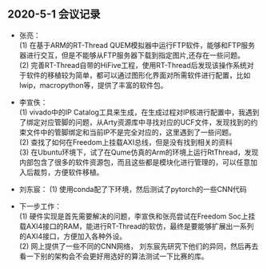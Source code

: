 ## 2020-5-1  会议记录  
- 张亮：  
  (1) 在基于ARM的RT-Thread QUEM模拟器中运行FTP软件，能够和FTP服务器进行交互，但是不能够从FTP服务器下载到指定图片,还存在一些问题。  
  (2) 完善RT-Thread自带的HiFive工程，使用RT-Thread后发现该操作系统对于软件的移植较为简单，都可以通过图形化界面对所需软件进行配置，比如lwip，macropython等，提供了丰富的软件包。
  
- 李宣佚：  
  (1) vivado中的IP Catalog工具来生成，在生成过程对IP核进行配置中，我遇到了绑定对应管脚的问题，从Arty资源库中寻找对应的UCF文件，发现找到的约束文件中的管脚绑定和当前IP不是完全对应的，这里遇到了一些问题。  
  (2) 查找了如何在Freedom上挂载AXI总线，但是没有找到相关的资料  
  (3) 在Ubuntu环境下，试了在Qume仿真的Arm的环境上运行RtThread，发现内部包含了很多的软件资源包，而且这些都是模块化进行管理的，可以任意加入后裁剪，方便软件移植。

- 刘东宸：
  (1) 使用conda配了下环境，然后测试了pytorch的一些CNN代码  
- 下一步工作：  
  (1) 硬件实现是首先需要解决的问题，李宣佚和张亮尝试在Freedom Soc上挂载AXI4接口的RAM，能进行RT-Thread的软仿，最终是要能够扩展出一系列的AXI4接口，方便加入各种外设。  
  (2) 网上提供了一些不同的CNN网络， 刘东宸先研究下他们的异同，然后再去看一下别的架构会不会更好用选好的算法测试一下比赛的库。 
  